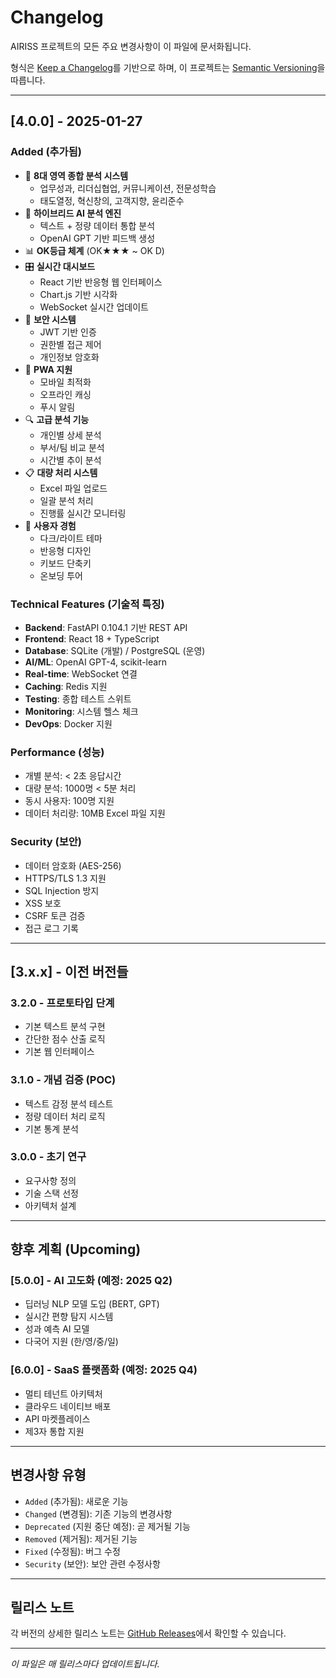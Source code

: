 # Changelog

AIRISS 프로젝트의 모든 주요 변경사항이 이 파일에 문서화됩니다.

형식은 [Keep a Changelog](https://keepachangelog.com/ko/1.0.0/)를 기반으로 하며,
이 프로젝트는 [Semantic Versioning](https://semver.org/spec/v2.0.0.html)을 따릅니다.

---

## [4.0.0] - 2025-01-27

### Added (추가됨)
- 🎯 **8대 영역 종합 분석 시스템**
  - 업무성과, 리더십협업, 커뮤니케이션, 전문성학습
  - 태도열정, 혁신창의, 고객지향, 윤리준수
- 🧠 **하이브리드 AI 분석 엔진**
  - 텍스트 + 정량 데이터 통합 분석
  - OpenAI GPT 기반 피드백 생성
- 📊 **OK등급 체계** (OK★★★ ~ OK D)
- 🎛️ **실시간 대시보드**
  - React 기반 반응형 웹 인터페이스
  - Chart.js 기반 시각화
  - WebSocket 실시간 업데이트
- 🔐 **보안 시스템**
  - JWT 기반 인증
  - 권한별 접근 제어
  - 개인정보 암호화
- 📱 **PWA 지원**
  - 모바일 최적화
  - 오프라인 캐싱
  - 푸시 알림
- 🔍 **고급 분석 기능**
  - 개인별 상세 분석
  - 부서/팀 비교 분석
  - 시간별 추이 분석
- 📋 **대량 처리 시스템**
  - Excel 파일 업로드
  - 일괄 분석 처리
  - 진행률 실시간 모니터링
- 🎨 **사용자 경험**
  - 다크/라이트 테마
  - 반응형 디자인
  - 키보드 단축키
  - 온보딩 투어

### Technical Features (기술적 특징)
- **Backend**: FastAPI 0.104.1 기반 REST API
- **Frontend**: React 18 + TypeScript
- **Database**: SQLite (개발) / PostgreSQL (운영)
- **AI/ML**: OpenAI GPT-4, scikit-learn
- **Real-time**: WebSocket 연결
- **Caching**: Redis 지원
- **Testing**: 종합 테스트 스위트
- **Monitoring**: 시스템 헬스 체크
- **DevOps**: Docker 지원

### Performance (성능)
- 개별 분석: < 2초 응답시간
- 대량 분석: 1000명 < 5분 처리
- 동시 사용자: 100명 지원
- 데이터 처리량: 10MB Excel 파일 지원

### Security (보안)
- 데이터 암호화 (AES-256)
- HTTPS/TLS 1.3 지원
- SQL Injection 방지
- XSS 보호
- CSRF 토큰 검증
- 접근 로그 기록

---

## [3.x.x] - 이전 버전들

### 3.2.0 - 프로토타입 단계
- 기본 텍스트 분석 구현
- 간단한 점수 산출 로직
- 기본 웹 인터페이스

### 3.1.0 - 개념 검증 (POC)
- 텍스트 감정 분석 테스트
- 정량 데이터 처리 로직
- 기본 통계 분석

### 3.0.0 - 초기 연구
- 요구사항 정의
- 기술 스택 선정
- 아키텍처 설계

---

## 향후 계획 (Upcoming)

### [5.0.0] - AI 고도화 (예정: 2025 Q2)
- 딥러닝 NLP 모델 도입 (BERT, GPT)
- 실시간 편향 탐지 시스템
- 성과 예측 AI 모델
- 다국어 지원 (한/영/중/일)

### [6.0.0] - SaaS 플랫폼화 (예정: 2025 Q4)
- 멀티 테넌트 아키텍처
- 클라우드 네이티브 배포
- API 마켓플레이스
- 제3자 통합 지원

---

## 변경사항 유형

- `Added` (추가됨): 새로운 기능
- `Changed` (변경됨): 기존 기능의 변경사항
- `Deprecated` (지원 중단 예정): 곧 제거될 기능
- `Removed` (제거됨): 제거된 기능
- `Fixed` (수정됨): 버그 수정
- `Security` (보안): 보안 관련 수정사항

---

## 릴리스 노트

각 버전의 상세한 릴리스 노트는 [GitHub Releases](https://github.com/joonbary/airiss_enterprise/releases)에서 확인할 수 있습니다.

---

*이 파일은 매 릴리스마다 업데이트됩니다.*
